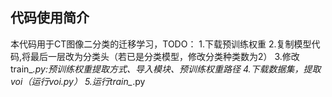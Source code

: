 ## 代码使用简介
本代码用于CT图像二分类的迁移学习，TODO：
1.下载预训练权重
2.复制模型代码,将最后一层改为分类头（若已是分类模型，修改分类种类数为2）
3.修改train_*.py:预训练权重提取方式、导入模块、预训练权重路径
4.下载数据集，提取voi（运行voi.py）
5.运行train_*.py